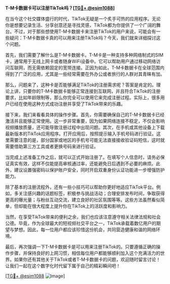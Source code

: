 **T-M卡数据卡可以注册TikTok吗？[[TG💪+ @esim1088](https://t.me/s/esim1088)]**

在当今这个社交媒体盛行的时代，TikTok无疑是一个炙手可热的应用程序。无论你是想要记录生活、分享创意还是寻找灵感，TikTok都为你提供了一个广阔的舞台。不过，对于那些想使用T-M卡数据卡来注册TikTok的用户来说，可能会有一些疑问：T-M卡数据卡真的可以用来注册TikTok吗？今天，我们就来详细探讨这个问题。

首先，我们需要了解什么是T-M卡数据卡。T-M卡是一种支持多种网络制式的SIM卡，通常用于无线上网卡或者随身WiFi设备中。它可以帮助用户通过移动网络访问互联网，而无需依赖固定的宽带连接。正因为如此，T-M卡数据卡在全球范围内得到了广泛的应用，尤其是一些经常需要在外办公或者旅行的人群对其青睐有加。

那么，问题来了，这种卡是否能够满足TikTok的注册需求呢？答案是肯定的。理论上讲，只要你的T-M卡数据卡能够正常连接到互联网，并且符合TikTok的注册要求，比如年龄限制等，那么你完全可以使用它来完成注册过程。实际上，很多用户已经在使用这种方式成功注册并享受了TikTok带来的乐趣。

接下来，我们来看看具体的操作步骤。首先，你需要确保自己的T-M卡数据卡已经激活并且能够正常使用。这一步非常重要，因为如果网络连接不稳定，不仅会影响视频播放质量，还可能导致注册过程中出现问题。其次，在手机或其他设备上下载最新版本的TikTok应用程序。打开应用后，按照提示输入手机号码进行验证。这里需要注意的是，部分国家或地区的手机号可能无法直接接收验证码短信，这时就需要借助第三方工具或者更换号码来进行验证。

当完成上述准备工作之后，就可以正式开始注册了。在填写个人信息时，请务必保证真实有效，这样不仅能提高审核通过率，还能避免日后遇到不必要的麻烦。此外，建议设置强密码以保护账户安全，同时开启双重身份认证功能进一步增强防护能力。

除了基本的注册流程外，还有一些小技巧可以帮助你更好地适应TikTok平台。例如，多关注感兴趣的话题标签，积极参与挑战活动；合理安排发布时间，争取获得更高的曝光量；与粉丝互动交流，建立良好的社区氛围等等。这些方法虽然看似简单，但却能在很大程度上提升你在TikTok上的活跃度和影响力。

当然，在享受TikTok带来的便利之余，我们也应该注意遵守相关法律法规和社会公德。毕竟，作为全球最大的短视频社交平台之一，TikTok承载着数亿用户的期望与梦想。因此，每一位用户都应该珍惜这份机会，共同营造健康和谐的网络环境。

最后，再次强调一下T-M卡数据卡是可以用来注册TikTok的。只要遵循正确的操作步骤，并保持良好的上网习惯，相信每位用户都能够顺利加入这个充满活力的世界。如果你还有其他关于TikTok或者T-M卡数据卡的问题，欢迎随时留言讨论！让我们一起在这个数字化时代留下属于自己的精彩瞬间吧！

[[TG💪+ @esim1088](https://t.me/s/esim1088) ![Image](https://i.postimg.cc/4NQfJmqS/Snipaste-2025-05-13-00-14-12.png)]